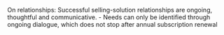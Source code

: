 On relationships: Successful selling-solution relationships are ongoing, thoughtful and communicative.
	- Needs can only be identified through ongoing dialogue, which does not stop after annual subscription renewal